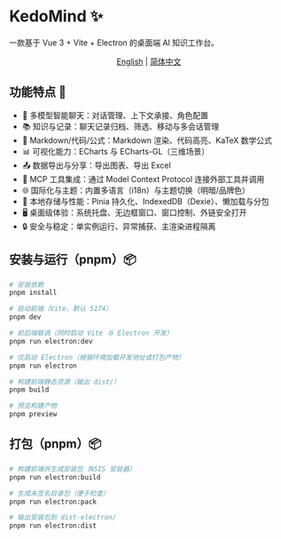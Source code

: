 # KedoMind ✨

一款基于 Vue 3 + Vite + Electron 的桌面端 AI 知识工作台。

<p align="center"><a href="README.md">English</a> | <a href="README.zh-CN.md">简体中文</a></p>

## 功能特点 🚀

- 🤖 多模型智能聊天：对话管理、上下文承接、角色配置
- 📚 知识与记录：聊天记录归档、筛选、移动与多会话管理
- 📝 Markdown/代码/公式：Markdown 渲染、代码高亮、KaTeX 数学公式
- 📊 可视化能力：ECharts 与 ECharts-GL（三维场景）
- 📤 数据导出与分享：导出图表、导出 Excel
- 🔧 MCP 工具集成：通过 Model Context Protocol 连接外部工具并调用
- 🌐 国际化与主题：内置多语言（i18n）与主题切换（明暗/品牌色）
- 💾 本地存储与性能：Pinia 持久化、IndexedDB（Dexie）、懒加载与分包
- 🖥️ 桌面级体验：系统托盘、无边框窗口、窗口控制、外链安全打开
- 🔒 安全与稳定：单实例运行、异常捕获、主渲染进程隔离

## 安装与运行（pnpm）📦

```bash
# 安装依赖
pnpm install

# 启动前端（Vite，默认 5174）
pnpm dev

# 前后端联调（同时启动 Vite 与 Electron 开发）
pnpm run electron:dev

# 仅启动 Electron（根据环境加载开发地址或打包产物）
pnpm run electron

# 构建前端静态资源（输出 dist/）
pnpm build

# 预览构建产物
pnpm preview
```

## 打包（pnpm）📦

```bash
# 构建前端并生成安装包（NSIS 安装器）
pnpm run electron:build

# 生成未签名目录包（便于检查）
pnpm run electron:pack

# 输出安装包到 dist-electron/
pnpm run electron:dist
```
